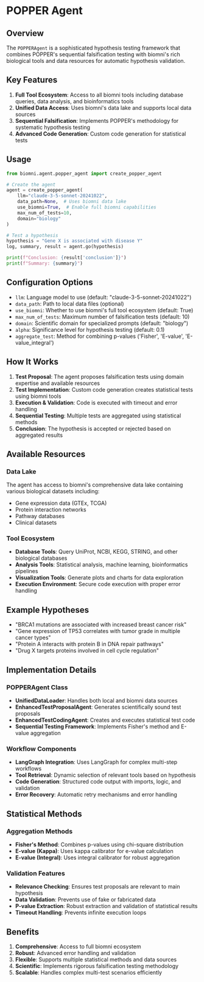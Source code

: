 # POPPER Agent

## Overview

The `POPPERAgent` is a sophisticated hypothesis testing framework that combines POPPER's sequential falsification testing with biomni's rich biological tools and data resources for automatic hypothesis validation.

## Key Features

1. **Full Tool Ecosystem**: Access to all biomni tools including database queries, data analysis, and bioinformatics tools
2. **Unified Data Access**: Uses biomni's data lake and supports local data sources
3. **Sequential Falsification**: Implements POPPER's methodology for systematic hypothesis testing
4. **Advanced Code Generation**: Custom code generation for statistical tests

## Usage

```python
from biomni.agent.popper_agent import create_popper_agent

# Create the agent
agent = create_popper_agent(
    llm="claude-3-5-sonnet-20241022",
    data_path=None,  # Uses biomni data lake
    use_biomni=True,  # Enable full biomni capabilities
    max_num_of_tests=10,
    domain="biology"
)

# Test a hypothesis
hypothesis = "Gene X is associated with disease Y"
log, summary, result = agent.go(hypothesis)

print(f"Conclusion: {result['conclusion']}")
print(f"Summary: {summary}")
```

## Configuration Options

- `llm`: Language model to use (default: "claude-3-5-sonnet-20241022")
- `data_path`: Path to local data files (optional)
- `use_biomni`: Whether to use biomni's full tool ecosystem (default: True)
- `max_num_of_tests`: Maximum number of falsification tests (default: 10)
- `domain`: Scientific domain for specialized prompts (default: "biology")
- `alpha`: Significance level for hypothesis testing (default: 0.1)
- `aggregate_test`: Method for combining p-values ('Fisher', 'E-value', 'E-value_integral')

## How It Works

1. **Test Proposal**: The agent proposes falsification tests using domain expertise and available resources
2. **Test Implementation**: Custom code generation creates statistical tests using biomni tools
3. **Execution & Validation**: Code is executed with timeout and error handling
4. **Sequential Testing**: Multiple tests are aggregated using statistical methods
5. **Conclusion**: The hypothesis is accepted or rejected based on aggregated results

## Available Resources

### Data Lake
The agent has access to biomni's comprehensive data lake containing various biological datasets including:
- Gene expression data (GTEx, TCGA)
- Protein interaction networks
- Pathway databases
- Clinical datasets

### Tool Ecosystem
- **Database Tools**: Query UniProt, NCBI, KEGG, STRING, and other biological databases
- **Analysis Tools**: Statistical analysis, machine learning, bioinformatics pipelines
- **Visualization Tools**: Generate plots and charts for data exploration
- **Execution Environment**: Secure code execution with proper error handling

## Example Hypotheses

- "BRCA1 mutations are associated with increased breast cancer risk"
- "Gene expression of TP53 correlates with tumor grade in multiple cancer types"
- "Protein A interacts with protein B in DNA repair pathways"
- "Drug X targets proteins involved in cell cycle regulation"

## Implementation Details

### POPPERAgent Class
- **UnifiedDataLoader**: Handles both local and biomni data sources
- **EnhancedTestProposalAgent**: Generates scientifically sound test proposals
- **EnhancedTestCodingAgent**: Creates and executes statistical test code
- **Sequential Testing Framework**: Implements Fisher's method and E-value aggregation

### Workflow Components
- **LangGraph Integration**: Uses LangGraph for complex multi-step workflows
- **Tool Retrieval**: Dynamic selection of relevant tools based on hypothesis
- **Code Generation**: Structured code output with imports, logic, and validation
- **Error Recovery**: Automatic retry mechanisms and error handling

## Statistical Methods

### Aggregation Methods
- **Fisher's Method**: Combines p-values using chi-square distribution
- **E-value (Kappa)**: Uses kappa calibrator for e-value calculation
- **E-value (Integral)**: Uses integral calibrator for robust aggregation

### Validation Features
- **Relevance Checking**: Ensures test proposals are relevant to main hypothesis
- **Data Validation**: Prevents use of fake or fabricated data
- **P-value Extraction**: Robust extraction and validation of statistical results
- **Timeout Handling**: Prevents infinite execution loops

## Benefits

1. **Comprehensive**: Access to full biomni ecosystem
2. **Robust**: Advanced error handling and validation
3. **Flexible**: Supports multiple statistical methods and data sources
4. **Scientific**: Implements rigorous falsification testing methodology
5. **Scalable**: Handles complex multi-test scenarios efficiently
